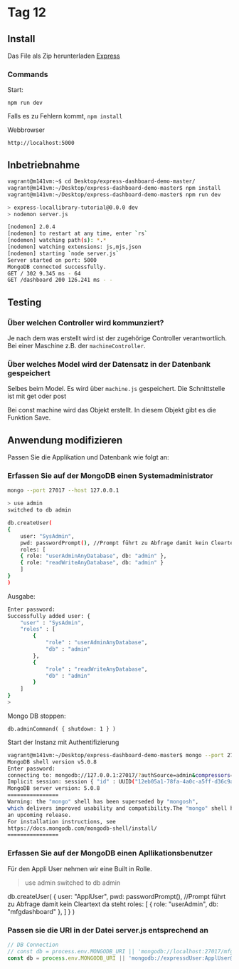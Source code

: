 # Tag 12

## Install

Das File als Zip herunterladen [Express](https://github.com/sbhaseen/express-dashboard-demo)

### Commands

Start:

`npm run dev`

Falls es zu Fehlern kommt, `npm install`

Webbrowser

`http://localhost:5000`

## Inbetriebnahme

```bash
vagrant@m141vm:~$ cd Desktop/express-dashboard-demo-master/
vagrant@m141vm:~/Desktop/express-dashboard-demo-master$ npm install
vagrant@m141vm:~/Desktop/express-dashboard-demo-master$ npm run dev

> express-locallibrary-tutorial@0.0.0 dev
> nodemon server.js

[nodemon] 2.0.4
[nodemon] to restart at any time, enter `rs`
[nodemon] watching path(s): *.*
[nodemon] watching extensions: js,mjs,json
[nodemon] starting `node server.js`
Server started on port: 5000
MongoDB connected successfully.
GET / 302 9.345 ms - 64
GET /dashboard 200 126.241 ms - -

```

## Testing

### Über welchen Controller wird kommunziert?

Je nach dem was erstellt wird ist der zugehörige Controller verantwortlich. Bei einer Maschine z.B. der `machineController`.

### Über welches Model wird der Datensatz in der Datenbank gespeichert

Selbes beim Model. Es wird über `machine.js` gespeichert. Die Schnittstelle ist mit get oder post

Bei const machine wird das Objekt erstellt. In diesem Objekt gibt es die Funktion Save.

## Anwendung modifizieren

Passen Sie die Applikation und Datenbank wie folgt an:

### Erfassen Sie auf der MongoDB einen Systemadministrator

```bash
mongo --port 27017 --host 127.0.0.1

> use admin
switched to db admin

db.createUser(
{
    user: "SysAdmin",
    pwd: passwordPrompt(), //Prompt führt zu Abfrage damit kein Cleartext da steht
    roles: [
    { role: "userAdminAnyDatabase", db: "admin" },
    { role: "readWriteAnyDatabase", db: "admin" }
    ]
}
)
```

Ausgabe:

```bash
Enter password: 
Successfully added user: {
	"user" : "SysAdmin",
	"roles" : [
		{
			"role" : "userAdminAnyDatabase",
			"db" : "admin"
		},
		{
			"role" : "readWriteAnyDatabase",
			"db" : "admin"
		}
	]
}
> 
```

Mongo DB stoppen:

`db.adminCommand( { shutdown: 1 } )`

Start der Instanz mit Authentifizierung

```bash
vagrant@m141vm:~/Desktop/express-dashboard-demo-master$ mongo --port 27017  --authenticationDatabase "admin" -u "SysAdmin" -p
MongoDB shell version v5.0.8
Enter password: 
connecting to: mongodb://127.0.0.1:27017/?authSource=admin&compressors=disabled&gssapiServiceName=mongodb
Implicit session: session { "id" : UUID("12eb05a1-78fa-4a0c-a5ff-d36c9a323b2d") }
MongoDB server version: 5.0.8
================
Warning: the "mongo" shell has been superseded by "mongosh",
which delivers improved usability and compatibility.The "mongo" shell has been deprecated and will be removed in
an upcoming release.
For installation instructions, see
https://docs.mongodb.com/mongodb-shell/install/
================
```

### Erfassen Sie auf der MongoDB einen Apllikationsbenutzer

Für den Appli User nehmen wir eine Built in Rolle.

> use admin
switched to db admin

db.createUser(
{
    user: "ApplUser",
    pwd: passwordPrompt(), //Prompt führt zu Abfrage damit kein Cleartext da steht
    roles: [
    { role: "userAdmin", db: "mfgdashboard" },
    ]
}
)

### Passen sie die URI in der Datei server.js entsprechend an

```js
// DB Connection
// const db = process.env.MONGODB_URI || 'mongodb://localhost:27017/mfgdashboard';
const db = process.env.MONGODB_URI || 'mongodb://expressdUser:ApplUser@localhost:27017/mfgdashboard?authSource=admin';
```
